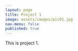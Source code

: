 ```yaml
---
layout: page
title: Project 1
image: assets/images/pic01.jpg
nav-menu: false
published: true
---
```

This is project 1.
